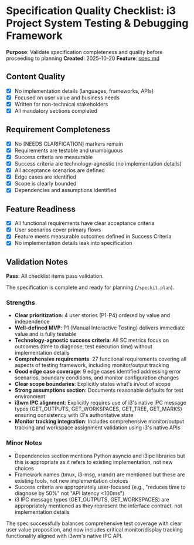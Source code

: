 # Specification Quality Checklist: i3 Project System Testing & Debugging Framework

**Purpose**: Validate specification completeness and quality before proceeding to planning
**Created**: 2025-10-20
**Feature**: [spec.md](../spec.md)

## Content Quality

- [X] No implementation details (languages, frameworks, APIs)
- [X] Focused on user value and business needs
- [X] Written for non-technical stakeholders
- [X] All mandatory sections completed

## Requirement Completeness

- [X] No [NEEDS CLARIFICATION] markers remain
- [X] Requirements are testable and unambiguous
- [X] Success criteria are measurable
- [X] Success criteria are technology-agnostic (no implementation details)
- [X] All acceptance scenarios are defined
- [X] Edge cases are identified
- [X] Scope is clearly bounded
- [X] Dependencies and assumptions identified

## Feature Readiness

- [X] All functional requirements have clear acceptance criteria
- [X] User scenarios cover primary flows
- [X] Feature meets measurable outcomes defined in Success Criteria
- [X] No implementation details leak into specification

## Validation Notes

**Pass**: All checklist items pass validation.

The specification is complete and ready for planning (`/speckit.plan`).

### Strengths

- **Clear prioritization**: 4 user stories (P1-P4) ordered by value and independence
- **Well-defined MVP**: P1 (Manual Interactive Testing) delivers immediate value and is fully testable
- **Technology-agnostic success criteria**: All SC metrics focus on outcomes (time to diagnose, test execution time) without implementation details
- **Comprehensive requirements**: 27 functional requirements covering all aspects of testing framework, including monitor/output tracking
- **Good edge case coverage**: 9 edge cases identified addressing error scenarios, boundary conditions, and monitor configuration changes
- **Clear scope boundaries**: Explicitly states what's in/out of scope
- **Strong assumptions section**: Documents reasonable defaults for test environment
- **i3wm IPC alignment**: Explicitly requires use of i3's native IPC message types (GET_OUTPUTS, GET_WORKSPACES, GET_TREE, GET_MARKS) ensuring consistency with i3's authoritative state
- **Monitor tracking integration**: Includes comprehensive monitor/output tracking and workspace assignment validation using i3's native APIs

### Minor Notes

- Dependencies section mentions Python asyncio and i3ipc libraries but this is appropriate as it refers to existing implementation, not new choices
- Framework names (tmux, i3-msg, xrandr) are mentioned but these are existing tools, not new implementation choices
- Success criteria are appropriately user-focused (e.g., "reduces time to diagnose by 50%" not "API latency <100ms")
- i3 IPC message types (GET_OUTPUTS, GET_WORKSPACES) are appropriately mentioned as they represent the interface contract, not implementation details

The spec successfully balances comprehensive test coverage with clear user value proposition, and now includes critical monitor/display tracking functionality aligned with i3wm's native IPC API.
